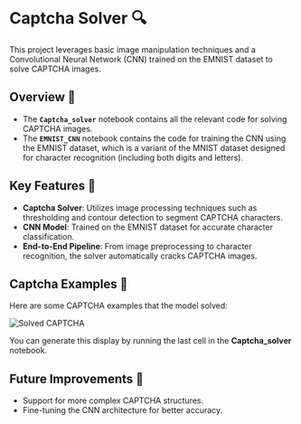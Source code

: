 # Captcha Solver 🔍

This project leverages basic image manipulation techniques and a Convolutional Neural Network (CNN) trained on the EMNIST dataset to solve CAPTCHA images.

## Overview 📜

- The **`Captcha_solver`** notebook contains all the relevant code for solving CAPTCHA images.
- The **`EMNIST_CNN`** notebook contains the code for training the CNN using the EMNIST dataset, which is a variant of the MNIST dataset designed for character recognition (including both digits and letters).

## Key Features 🧠

- **Captcha Solver**: Utilizes image processing techniques such as thresholding and contour detection to segment CAPTCHA characters.
- **CNN Model**: Trained on the EMNIST dataset for accurate character classification.
- **End-to-End Pipeline**: From image preprocessing to character recognition, the solver automatically cracks CAPTCHA images.

## Captcha Examples 🎯

Here are some CAPTCHA examples that the model solved:

![Solved CAPTCHA](https://github.com/user-attachments/assets/9185d6a1-c3fe-464d-b451-d3e0d3518ff2)

You can generate this display by running the last cell in the **Captcha_solver** notebook.


## Future Improvements 🌟

- Support for more complex CAPTCHA structures.
- Fine-tuning the CNN architecture for better accuracy.
